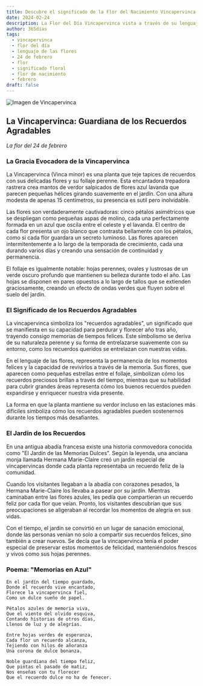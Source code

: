 ```yaml
---
title: Descubre el significado de la Flor del Nacimiento Vincapervinca del 24 de febrero
date: 2024-02-24
description: La Flor del Día Vincapervinca vista a través de su lenguaje floral e historias
author: 365días
tags:
  - vincapervinca
  - flor del día
  - lenguaje de las flores
  - 24 de febrero
  - flor
  - significado floral
  - flor de nacimiento
  - febrero
draft: false
---
```


![Imagen de Vincapervinca](https://cdn.pixabay.com/photo/2022/03/31/05/09/flower-7102225_1280.jpg#center#center)


## La Vincapervinca: Guardiana de los Recuerdos Agradables
*La flor del 24 de febrero*

### La Gracia Evocadora de la Vincapervinca

La Vincapervinca (Vinca minor) es una planta que teje tapices de recuerdos con sus delicadas flores y su follaje perenne. Esta encantadora trepadora rastrera crea mantos de verdor salpicados de flores azul lavanda que parecen pequeñas hélices girando suavemente en el jardín. Con una altura modesta de apenas 15 centímetros, su presencia es sutil pero inolvidable.

Las flores son verdaderamente cautivadoras: cinco pétalos asimétricos que se despliegan como pequeñas aspas de molino, cada una perfectamente formada en un azul que oscila entre el celeste y el lavanda. El centro de cada flor presenta un ojo blanco que contrasta bellamente con los pétalos, como si cada flor guardara un secreto luminoso. Las flores aparecen intermitentemente a lo largo de la temporada de crecimiento, cada una durando varios días y creando una sensación de continuidad y permanencia.

El follaje es igualmente notable: hojas perennes, ovales y lustrosas de un verde oscuro profundo que mantienen su belleza durante todo el año. Las hojas se disponen en pares opuestos a lo largo de tallos que se extienden graciosamente, creando un efecto de ondas verdes que fluyen sobre el suelo del jardín.

### El Significado de los Recuerdos Agradables

La vincapervinca simboliza los "recuerdos agradables", un significado que se manifiesta en su capacidad para perdurar y florecer año tras año, trayendo consigo memorias de tiempos felices. Este simbolismo se deriva de su naturaleza perenne y su forma de entrelazarse suavemente con su entorno, como los recuerdos queridos se entrelazan con nuestras vidas.

En el lenguaje de las flores, representa la permanencia de los momentos felices y la capacidad de revivirlos a través de la memoria. Sus flores, que aparecen como pequeñas estrellas entre el follaje, simbolizan cómo los recuerdos preciosos brillan a través del tiempo, mientras que su habilidad para cubrir grandes áreas representa cómo los buenos recuerdos pueden expandirse y enriquecer nuestra vida presente.

La forma en que la planta mantiene su verdor incluso en las estaciones más difíciles simboliza cómo los recuerdos agradables pueden sostenernos durante los tiempos más desafiantes.

### El Jardín de los Recuerdos

En una antigua abadía francesa existe una historia conmovedora conocida como "El Jardín de las Memorias Dulces". Según la leyenda, una anciana monja llamada Hermana Marie-Claire creó un jardín especial de vincapervincas donde cada planta representaba un recuerdo feliz de la comunidad.

Cuando los visitantes llegaban a la abadía con corazones pesados, la Hermana Marie-Claire los llevaba a pasear por su jardín. Mientras caminaban entre las flores azules, les pedía que compartieran un recuerdo feliz por cada flor que veían. Pronto, los visitantes descubrían que sus preocupaciones se aligeraban al recordar los momentos de alegría en sus vidas.

Con el tiempo, el jardín se convirtió en un lugar de sanación emocional, donde las personas venían no solo a compartir sus recuerdos felices, sino también a crear nuevos. Se decía que la vincapervinca tenía el poder especial de preservar estos momentos de felicidad, manteniéndolos frescos y vivos como sus hojas perennes.

### Poema: "Memorias en Azul"

```
En el jardín del tiempo guardado,
Donde el recuerdo vive encantado,
Florece la vincapervinca fiel,
Como un dulce sueño de papel.

Pétalos azules de memoria viva,
Que el viento del olvido esquiva,
Contando historias de otros días,
Llenos de luz y de alegrías.

Entre hojas verdes de esperanza,
Cada flor un recuerdo alcanza,
Tejiendo con hilos de añoranza
Una corona de dulce bonanza.

Noble guardiana del tiempo feliz,
Que pintas el pasado de matiz,
Nos enseñas con tu florecer
Que el recuerdo dulce no ha de fenecer.
```